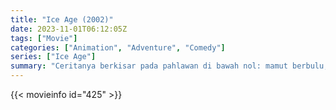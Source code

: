 ```yaml
---
title: "Ice Age (2002)"
date: 2023-11-01T06:12:05Z
tags: ["Movie"]
categories: ["Animation", "Adventure", "Comedy"]
series: ["Ice Age"]
summary: "Ceritanya berkisar pada pahlawan di bawah nol: mamut berbulu, harimau bertaring tajam, kemalasan, dan kombinasi prasejarah antara tupai dan tikus, yang dikenal sebagai Scrat."
---
```


<mux-player stream-type="on-demand"
src="https://kp3d-my.sharepoint.com/personal/ryoo_kp3d_onmicrosoft_com/_layouts/15/download.aspx?share=EXz1xlyc6DdPiKd7iK357mgBResPX0h-mWfzkzCPmUMxaA" prefer-playback="mse" controls>

</mux-player>


{{< movieinfo id="425" >}}

<script src="https://cdn.jsdelivr.net/npm/@mux/mux-player"></script>

 <script type="application/ld+json ">
{
"@context": "https://schema.org/",
"@type": "VideoObject",
"name": "Ice Age",
"contentUrl": "https://stream.mux.com/qy00OHa02o6ZOjT4zBS1pIZf92hxF27HsEYbLAil01rUAI.m3u8",
"thumbnailUrl": "https://www.themoviedb.org/t/p/original/qigOup06aKzbHp31MrtoN7j9oVT.jpg?width=314&fit_mode=preserve&time=25",
"uploadDate": "2023-11-01T06:12:05Z",
}

</script>